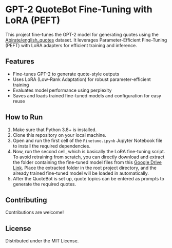 # GPT-2 QuoteBot Fine-Tuning with LoRA (PEFT)

This project fine-tunes the GPT-2 model for generating quotes using the [Abirate/english_quotes](https://huggingface.co/datasets/Abirate/english_quotes) dataset. It leverages Parameter-Efficient Fine-Tuning (PEFT) with LoRA adapters for efficient training and inference.

## Features

- Fine-tunes GPT-2 to generate quote-style outputs
- Uses LoRA (Low-Rank Adaptation) for robust parameter-efficient training
- Evaluates model performance using perplexity
- Saves and loads trained fine-tuned models and configuration for easy reuse

## How to Run

1. Make sure that Python 3.8+ is installed.
2. Clone this repository on your local machine.
3. Open and run the first cell of the `Finetune.ipynb` Jupyter Notebook file to install the required dependencies.
4. Now, run the second cell, which is basically the LoRA fine-tuning script. To avoid retraining from scratch, you can directly download and extract the folder containing the fine-tuned model files from this [Google Drive Link](https://drive.google.com/file/d/1pq9fib-2soldz8OO7rb_0_JBwKdS3L3n/view?usp=sharing). Place the extracted folder in the root project directory, and the already trained fine-tuned model will be loaded in automatically.
5. After the QuoteBot is set up, quote topics can be entered as prompts to generate the required quotes.

## Contributing

Contributions are welcome!

## License

Distributed under the MIT License. 
